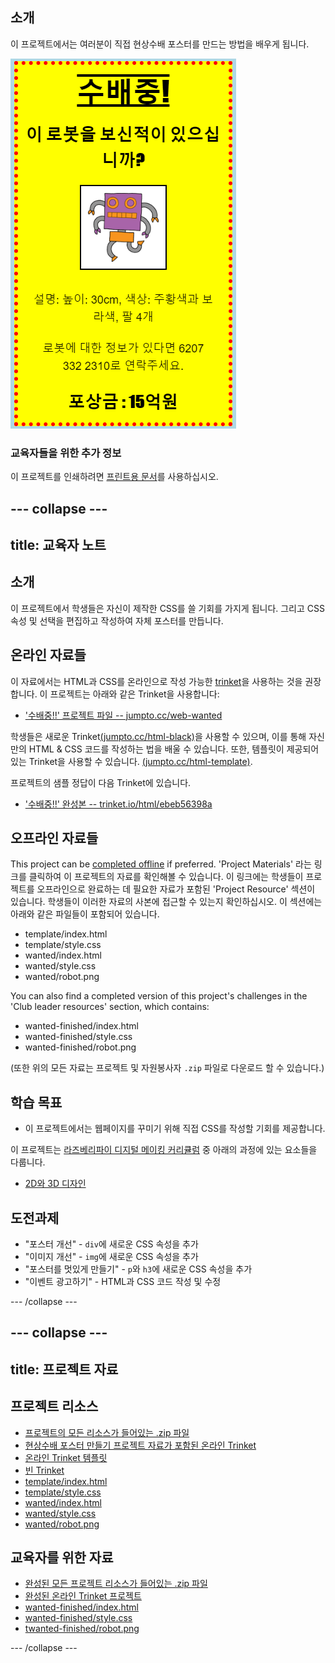 ## 소개

이 프로젝트에서는 여러분이 직접 현상수배 포스터를 만드는 방법을 배우게 됩니다.

![스크린샷](images/wanted-final.png)

### 교육자들을 위한 추가 정보

이 프로젝트를 인쇄하려면 [프린트용 문서](https://projects.raspberrypi.org/en/projects/wanted/print)를 사용하십시오.

## \--- collapse \---

## title: 교육자 노트

## 소개

이 프로젝트에서 학생들은 자신이 제작한 CSS를 쓸 기회를 가지게 됩니다. 그리고 CSS 속성 및 선택을 편집하고 작성하여 자체 포스터를 만듭니다.

## 온라인 자료들

이 자료에서는 HTML과 CSS를 온라인으로 작성 가능한 [trinket](https://trinket.io/)을 사용하는 것을 권장합니다. 이 프로젝트는 아래와 같은 Trinket을 사용합니다:

* ['수배중!!' 프로젝트 파일 -- jumpto.cc/web-wanted](http://jumpto.cc/web-wanted)

학생들은 새로운 Trinket[(jumpto.cc/html-black)](http://jumpto.cc/html-blank)을 사용할 수 있으며, 이를 통해 자신만의 HTML & CSS 코드를 작성하는 법을 배울 수 있습니다. 또한, 템플릿이 제공되어 있는 Trinket을 사용할 수 있습니다. [(jumpto.cc/html-template)](http://jumpto.cc/html-template).

프로젝트의 샘플 정답이 다음 Trinket에 있습니다.

* ['수배중!!' 완성본 -- trinket.io/html/ebeb56398a](https://trinket.io/html/ebeb56398a)

## 오프라인 자료들

This project can be [completed offline](https://rpf.io/html-offline) if preferred. 'Project Materials' 라는 링크를 클릭하여 이 프로젝트의 자료를 확인해볼 수 있습니다. 이 링크에는 학생들이 프로젝트를 오프라인으로 완료하는 데 필요한 자료가 포함된 'Project Resource' 섹션이 있습니다. 학생들이 이러한 자료의 사본에 접근할 수 있는지 확인하십시오. 이 섹션에는 아래와 같은 파일들이 포함되어 있습니다.

* template/index.html
* template/style.css
* wanted/index.html
* wanted/style.css
* wanted/robot.png

You can also find a completed version of this project's challenges in the 'Club leader resources' section, which contains:

* wanted-finished/index.html
* wanted-finished/style.css
* wanted-finished/robot.png

(또한 위의 모든 자료는 프로젝트 및 자원봉사자 `.zip` 파일로 다운로드 할 수 있습니다.)

## 학습 목표

* 이 프로젝트에서는 웹페이지를 꾸미기 위해 직접 CSS를 작성할 기회를 제공합니다.

이 프로젝트는 [라즈베리파이 디지털 메이킹 커리큘럼](http://rpf.io/curriculum) 중 아래의 과정에 있는 요소들을 다룹니다.

* [2D와 3D 디자인](https://www.raspberrypi.org/curriculum/design/creator)

## 도전과제

* "포스터 개선" - `div`에 새로운 CSS 속성을 추가
* "이미지 개선" - `img`에 새로운 CSS 속성을 추가
* "포스터를 멋있게 만들기" - `p`와 `h3`에 새로운 CSS 속성을 추가
* "이벤트 광고하기" - HTML과 CSS 코드 작성 및 수정

\--- /collapse \---

## \--- collapse \---

## title: 프로젝트 자료

## 프로젝트 리소스

* [프로젝트의 모든 리소스가 들어있는 .zip 파일](https://rpf.io/p/en/wanted-go)
* [현상수배 포스터 만들기 프로젝트 자료가 포함된 온라인 Trinket](http://jumpto.cc/web-wanted)
* [온라인 Trinket 템플릿](http://jumpto.cc/trinket-template)
* [빈 Trinket](http://jumpto.cc/trinket-blank)
* [template/index.html](resources/template-index.html)
* [template/style.css](resources/template-style.css)
* [wanted/index.html](resources/wanted-index.html)
* [wanted/style.css](resources/wanted-style.css)
* [wanted/robot.png](resources/wanted-robot.png)

## 교육자를 위한 자료

* [완성된 모든 프로젝트 리소스가 들어있는 .zip 파일](https://rpf.io/p/en/wanted-go)
* [완성된 온라인 Trinket 프로젝트](https://trinket.io/html/ebeb56398a)
* [wanted-finished/index.html](resources/wanted-finished-index.html)
* [wanted-finished/style.css](resources/wanted-finished-style.css)
* [twanted-finished/robot.png](resources/twanted-finished-robot.png)

\--- /collapse \---